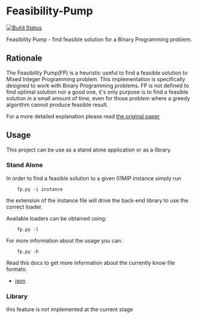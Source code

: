 # Feasibility-Pump 

[![Build Status](https://travis-ci.com/FilippoRanza/Feasibility-Pump.svg?branch=master)](https://travis-ci.com/FilippoRanza/Feasibility-Pump)

Feasibility Pump - find feasible solution for a Binary Programming
problem. 

## Rationale

The Feasibility Pump(FP) is a heuristic useful to find a feasible solution 
to Mixed Integer Programming problem. This implementation is specifically designed to work with Binary Programming problems. FP is not defined to 
find optimal solution nor a good one, it's only purpose is to find
a  feasible solution in a small amount of time, even for those problem 
where a greedy algorithm cannot produce feasible result.  

For a more detailed explanation please read [the original paper](http://www.dei.unipd.it/~fisch/papers/feasibility_pump.pdf)

## Usage
This project can be use as a stand alone application or
as a library.

### Stand Alone
In order to find a feasible solution to a given 01MIP instance 
simply run
```
    fp.py -i instance
```

the extension of the instance file will drive the back-end library to 
use the correct loader. 

Available loaders can be obtained using:
```
    fp.py -l
```

For more information about the usage you can:
```
    fp.py -h
```

Read this docs to get more information about the currently know file formats:
* [json](json_file.md)

### Library
this feature is not implemented at the current stage

